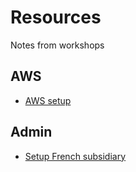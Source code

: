 # Resources

Notes from workshops

## AWS

- [AWS setup](aws/aws_workshop_20210129.md)

## Admin

- [Setup French subsidiary](admin/setup_french_subsidiary_20210129.md)
